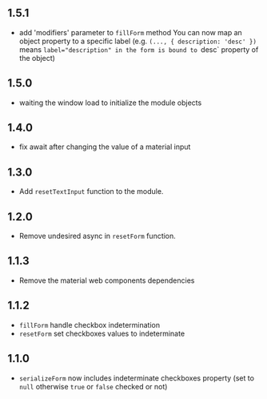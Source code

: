 ## 1.5.1

- add 'modifiers' parameter to `fillForm` method
    You can now map an object property to a specific label (e.g. `(..., { description: 'desc' })` means `label="description" in the form is bound to `desc` property of the object)

## 1.5.0

- waiting the window load to initialize the module objects

## 1.4.0

- fix await after changing the value of a material input


## 1.3.0

- Add `resetTextInput` function to the module.

## 1.2.0

- Remove undesired async in `resetForm` function.

## 1.1.3

- Remove the material web components dependencies

## 1.1.2

- `fillForm` handle checkbox indetermination
- `resetForm` set checkboxes values to indeterminate

## 1.1.0

- `serializeForm` now includes indeterminate checkboxes property (set to `null` otherwise `true` or `false` checked or not)
